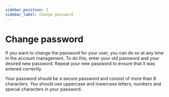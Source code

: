 ```yaml
---
sidebar_position: 2
sidebar_label: Change password
---
```


# Change password

If you want to change the password for your user, you can do so at any time in the account management. To do this, enter your old password and your desired new password. Repeat your new password to ensure that it was entered correctly.

Your password should be a secure password and consist of more than 8 characters. You should use uppercase and lowercase letters, numbers and special characters in your password.
